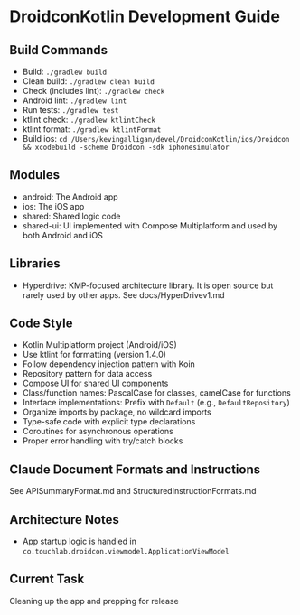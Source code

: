 # DroidconKotlin Development Guide

## Build Commands
- Build: `./gradlew build`
- Clean build: `./gradlew clean build`
- Check (includes lint): `./gradlew check`
- Android lint: `./gradlew lint`
- Run tests: `./gradlew test`
- ktlint check: `./gradlew ktlintCheck`
- ktlint format: `./gradlew ktlintFormat`
- Build ios: `cd /Users/kevingalligan/devel/DroidconKotlin/ios/Droidcon && xcodebuild -scheme Droidcon -sdk iphonesimulator`

## Modules

- android: The Android app
- ios: The iOS app
- shared: Shared logic code
- shared-ui: UI implemented with Compose Multiplatform and used by both Android and iOS

## Libraries

- Hyperdrive: KMP-focused architecture library. It is open source but rarely used by other apps. See docs/HyperDrivev1.md

## Code Style
- Kotlin Multiplatform project (Android/iOS)
- Use ktlint for formatting (version 1.4.0)
- Follow dependency injection pattern with Koin
- Repository pattern for data access
- Compose UI for shared UI components
- Class/function names: PascalCase for classes, camelCase for functions
- Interface implementations: Prefix with `Default` (e.g., `DefaultRepository`)
- Organize imports by package, no wildcard imports
- Type-safe code with explicit type declarations
- Coroutines for asynchronous operations
- Proper error handling with try/catch blocks

## Claude Document Formats and Instructions
See APISummaryFormat.md and StructuredInstructionFormats.md

## Architecture Notes
- App startup logic is handled in `co.touchlab.droidcon.viewmodel.ApplicationViewModel`

## Current Task

Cleaning up the app and prepping for release